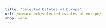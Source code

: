 ```yaml
---
title: "Selected Estates of Europe"
url: /mamaroneck/selected-estates-of-europe/
shop: wine
---
```

